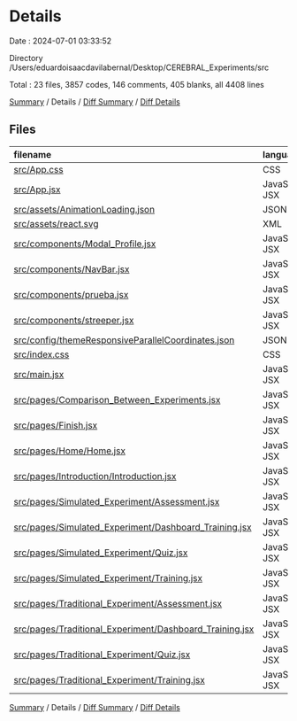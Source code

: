 # Details

Date : 2024-07-01 03:33:52

Directory /Users/eduardoisaacdavilabernal/Desktop/CEREBRAL_Experiments/src

Total : 23 files,  3857 codes, 146 comments, 405 blanks, all 4408 lines

[Summary](results.md) / Details / [Diff Summary](diff.md) / [Diff Details](diff-details.md)

## Files
| filename | language | code | comment | blank | total |
| :--- | :--- | ---: | ---: | ---: | ---: |
| [src/App.css](/src/App.css) | CSS | 192 | 6 | 48 | 246 |
| [src/App.jsx](/src/App.jsx) | JavaScript JSX | 293 | 2 | 10 | 305 |
| [src/assets/AnimationLoading.json](/src/assets/AnimationLoading.json) | JSON | 1 | 0 | 0 | 1 |
| [src/assets/react.svg](/src/assets/react.svg) | XML | 1 | 0 | 0 | 1 |
| [src/components/Modal_Profile.jsx](/src/components/Modal_Profile.jsx) | JavaScript JSX | 450 | 15 | 47 | 512 |
| [src/components/NavBar.jsx](/src/components/NavBar.jsx) | JavaScript JSX | 41 | 5 | 11 | 57 |
| [src/components/prueba.jsx](/src/components/prueba.jsx) | JavaScript JSX | 75 | 1 | 7 | 83 |
| [src/components/streeper.jsx](/src/components/streeper.jsx) | JavaScript JSX | 79 | 0 | 13 | 92 |
| [src/config/themeResponsiveParallelCoordinates.json](/src/config/themeResponsiveParallelCoordinates.json) | JSON | 25 | 0 | 0 | 25 |
| [src/index.css](/src/index.css) | CSS | 64 | 0 | 12 | 76 |
| [src/main.jsx](/src/main.jsx) | JavaScript JSX | 10 | 2 | 6 | 18 |
| [src/pages/Comparison_Between_Experiments.jsx](/src/pages/Comparison_Between_Experiments.jsx) | JavaScript JSX | 247 | 6 | 34 | 287 |
| [src/pages/Finish.jsx](/src/pages/Finish.jsx) | JavaScript JSX | 58 | 6 | 10 | 74 |
| [src/pages/Home/Home.jsx](/src/pages/Home/Home.jsx) | JavaScript JSX | 8 | 0 | 1 | 9 |
| [src/pages/Introduction/Introduction.jsx](/src/pages/Introduction/Introduction.jsx) | JavaScript JSX | 51 | 6 | 6 | 63 |
| [src/pages/Simulated_Experiment/Assessment.jsx](/src/pages/Simulated_Experiment/Assessment.jsx) | JavaScript JSX | 440 | 42 | 54 | 536 |
| [src/pages/Simulated_Experiment/Dashboard_Training.jsx](/src/pages/Simulated_Experiment/Dashboard_Training.jsx) | JavaScript JSX | 353 | 15 | 46 | 414 |
| [src/pages/Simulated_Experiment/Quiz.jsx](/src/pages/Simulated_Experiment/Quiz.jsx) | JavaScript JSX | 247 | 1 | 7 | 255 |
| [src/pages/Simulated_Experiment/Training.jsx](/src/pages/Simulated_Experiment/Training.jsx) | JavaScript JSX | 53 | 6 | 7 | 66 |
| [src/pages/Traditional_Experiment/Assessment.jsx](/src/pages/Traditional_Experiment/Assessment.jsx) | JavaScript JSX | 516 | 19 | 52 | 587 |
| [src/pages/Traditional_Experiment/Dashboard_Training.jsx](/src/pages/Traditional_Experiment/Dashboard_Training.jsx) | JavaScript JSX | 355 | 12 | 19 | 386 |
| [src/pages/Traditional_Experiment/Quiz.jsx](/src/pages/Traditional_Experiment/Quiz.jsx) | JavaScript JSX | 248 | 1 | 6 | 255 |
| [src/pages/Traditional_Experiment/Training.jsx](/src/pages/Traditional_Experiment/Training.jsx) | JavaScript JSX | 50 | 1 | 9 | 60 |

[Summary](results.md) / Details / [Diff Summary](diff.md) / [Diff Details](diff-details.md)